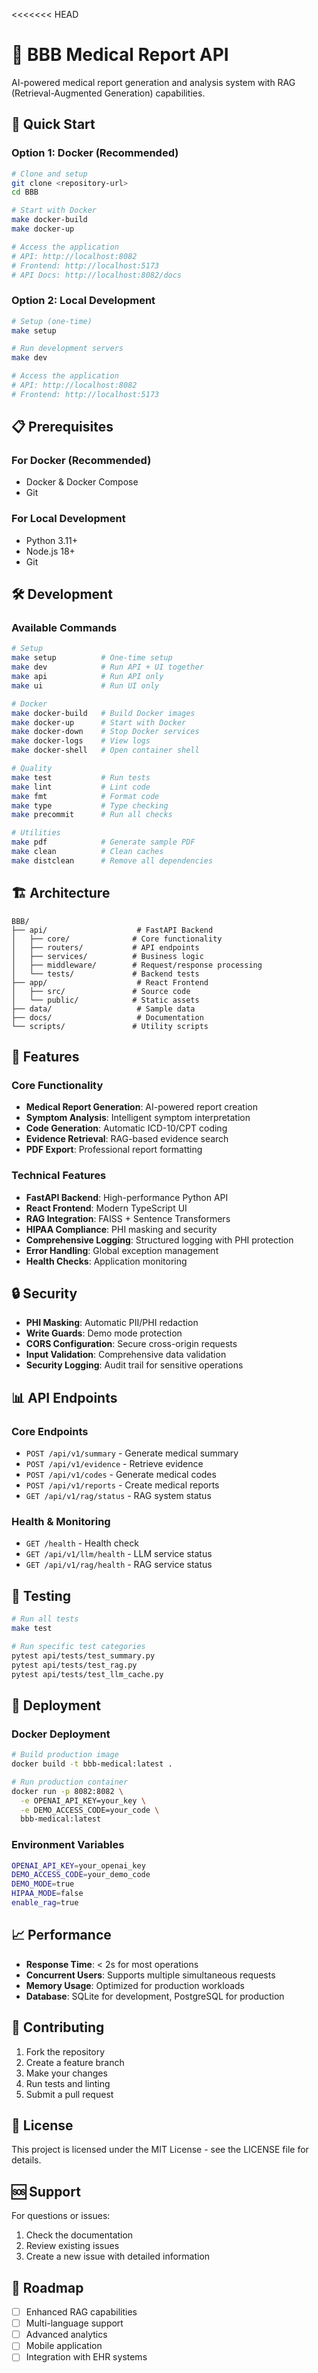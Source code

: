 <<<<<<< HEAD
# 🏥 BBB Medical Report API

AI-powered medical report generation and analysis system with RAG (Retrieval-Augmented Generation) capabilities.

## 🚀 Quick Start

### Option 1: Docker (Recommended)
```bash
# Clone and setup
git clone <repository-url>
cd BBB

# Start with Docker
make docker-build
make docker-up

# Access the application
# API: http://localhost:8082
# Frontend: http://localhost:5173
# API Docs: http://localhost:8082/docs
```

### Option 2: Local Development
```bash
# Setup (one-time)
make setup

# Run development servers
make dev

# Access the application
# API: http://localhost:8082
# Frontend: http://localhost:5173
```

## 📋 Prerequisites

### For Docker (Recommended)
- Docker & Docker Compose
- Git

### For Local Development
- Python 3.11+
- Node.js 18+
- Git

## 🛠️ Development

### Available Commands

```bash
# Setup
make setup          # One-time setup
make dev            # Run API + UI together
make api            # Run API only
make ui             # Run UI only

# Docker
make docker-build   # Build Docker images
make docker-up      # Start with Docker
make docker-down    # Stop Docker services
make docker-logs    # View logs
make docker-shell   # Open container shell

# Quality
make test           # Run tests
make lint           # Lint code
make fmt            # Format code
make type           # Type checking
make precommit      # Run all checks

# Utilities
make pdf            # Generate sample PDF
make clean          # Clean caches
make distclean      # Remove all dependencies
```

## 🏗️ Architecture

```
BBB/
├── api/                    # FastAPI Backend
│   ├── core/              # Core functionality
│   ├── routers/           # API endpoints
│   ├── services/          # Business logic
│   ├── middleware/        # Request/response processing
│   └── tests/             # Backend tests
├── app/                    # React Frontend
│   ├── src/               # Source code
│   └── public/            # Static assets
├── data/                   # Sample data
├── docs/                   # Documentation
└── scripts/               # Utility scripts
```

## 🔧 Features

### Core Functionality
- **Medical Report Generation**: AI-powered report creation
- **Symptom Analysis**: Intelligent symptom interpretation
- **Code Generation**: Automatic ICD-10/CPT coding
- **Evidence Retrieval**: RAG-based evidence search
- **PDF Export**: Professional report formatting

### Technical Features
- **FastAPI Backend**: High-performance Python API
- **React Frontend**: Modern TypeScript UI
- **RAG Integration**: FAISS + Sentence Transformers
- **HIPAA Compliance**: PHI masking and security
- **Comprehensive Logging**: Structured logging with PHI protection
- **Error Handling**: Global exception management
- **Health Checks**: Application monitoring

## 🔒 Security

- **PHI Masking**: Automatic PII/PHI redaction
- **Write Guards**: Demo mode protection
- **CORS Configuration**: Secure cross-origin requests
- **Input Validation**: Comprehensive data validation
- **Security Logging**: Audit trail for sensitive operations

## 📊 API Endpoints

### Core Endpoints
- `POST /api/v1/summary` - Generate medical summary
- `POST /api/v1/evidence` - Retrieve evidence
- `POST /api/v1/codes` - Generate medical codes
- `POST /api/v1/reports` - Create medical reports
- `GET /api/v1/rag/status` - RAG system status

### Health & Monitoring
- `GET /health` - Health check
- `GET /api/v1/llm/health` - LLM service status
- `GET /api/v1/rag/health` - RAG service status

## 🧪 Testing

```bash
# Run all tests
make test

# Run specific test categories
pytest api/tests/test_summary.py
pytest api/tests/test_rag.py
pytest api/tests/test_llm_cache.py
```

## 🚀 Deployment

### Docker Deployment
```bash
# Build production image
docker build -t bbb-medical:latest .

# Run production container
docker run -p 8082:8082 \
  -e OPENAI_API_KEY=your_key \
  -e DEMO_ACCESS_CODE=your_code \
  bbb-medical:latest
```

### Environment Variables
```bash
OPENAI_API_KEY=your_openai_key
DEMO_ACCESS_CODE=your_demo_code
DEMO_MODE=true
HIPAA_MODE=false
enable_rag=true
```

## 📈 Performance

- **Response Time**: < 2s for most operations
- **Concurrent Users**: Supports multiple simultaneous requests
- **Memory Usage**: Optimized for production workloads
- **Database**: SQLite for development, PostgreSQL for production

## 🤝 Contributing

1. Fork the repository
2. Create a feature branch
3. Make your changes
4. Run tests and linting
5. Submit a pull request

## 📄 License

This project is licensed under the MIT License - see the LICENSE file for details.

## 🆘 Support

For questions or issues:
1. Check the documentation
2. Review existing issues
3. Create a new issue with detailed information

## 🎯 Roadmap

- [ ] Enhanced RAG capabilities
- [ ] Multi-language support
- [ ] Advanced analytics
- [ ] Mobile application
- [ ] Integration with EHR systems
